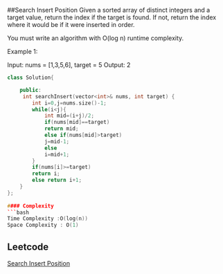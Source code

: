 ##Search Insert Position
Given a sorted array of distinct integers and a target value, return the index if the target is found. If not, return the index where it would be if it were inserted in order.

You must write an algorithm with O(log n) runtime complexity.
 

Example 1:

Input: nums = [1,3,5,6], target = 5
Output: 2
```c++
class Solution{

	public:
     int searchInsert(vector<int>& nums, int target) {
        int i=0,j=nums.size()-1;
        while(i<j){
            int mid=(i+j)/2;
            if(nums[mid]==target)
            return mid;
            else if(nums[mid]>target)
            j=mid-1;
            else
            i=mid+1;
        }
        if(nums[i]>=target)
        return i;
        else return i+1;
    }
};
  
#### Complexity
```bash
Time Complexity :O(log(n))
Space Complexity : O(1)
```
## Leetcode
[Search Insert Position](https://leetcode.com/problems/search-insert-position/)
